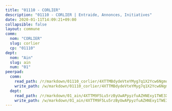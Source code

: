 ```yaml
---
title: "01110 - CORLIER"
description: "01110 - CORLIER | Entraide, Annonces, Initiatives"
date: 2020-01-11T14:09:21+09:00
collapsible: false
layout: commune
comm:
  nom: "CORLIER"
  slug: corlier
  cp: "01110"
dept:
  nom: "Ain"
  slug: ain
  num: "01"
peerpad:
  comm:
    read_path: /r/markdown/01110_corlier/4XTTMBdydeVteYMyg7q1X2Ycw6NgmqzgnVHDeqmnp1eiCGukM
    write_path: /w/markdown/01110_corlier/4XTTMBdydeVteYMyg7q1X2Ycw6NgmqzgnVHDeqmnp1eiCGukM-K3TgUNL1RtYsndLXjfg52Ud6HqzXT5Lj2c21M6g29PEePqNNEfttxJaSAMLrhLrUNYUThuPy7S6VxcZ5z18zJsDoopDLnNCU2xMhhrX1ZyTLEQxkVaWcqPngf3fFdTt4iB9DTx7b
  dept:
    read_path: /r/markdown/01_ain/4XTTM9F5Lu5rzByUwAPpyzfuAZHNExy1TWE3X3wiTrPFfiAJr
    write_path: /w/markdown/01_ain/4XTTM9F5Lu5rzByUwAPpyzfuAZHNExy1TWE3X3wiTrPFfiAJr-K3TgUnxzeFoJA4CB58vXNvKXURJneTNZHUsypAQGicGiZu7AS2sPbjspGpj7s3MmMv58YhkLaSUMQMHaiKAfoMv6wF36Urxbqqh8MmnXpnKkbVhnAishABEkMRAiyAt8GGJ1Jer2
---
```


